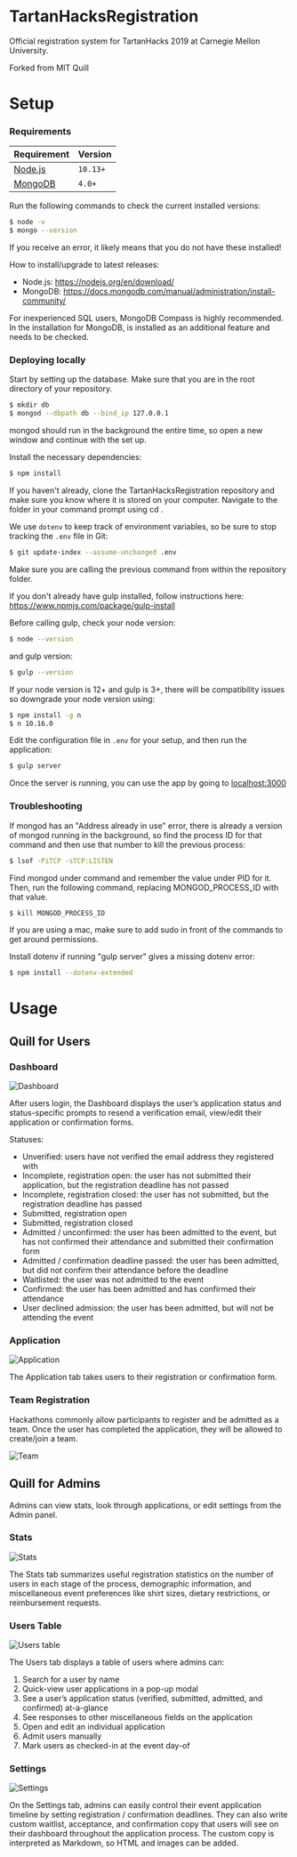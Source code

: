 # TartanHacksRegistration
Official registration system for TartanHacks 2019 at Carnegie Mellon University.

Forked from MIT Quill

# Setup

### Requirements
| Requirement                                 | Version |
| ------------------------------------------- | ------- |
| [Node.js](http://nodejs.org)                | `10.13+`  |
| [MongoDB](www.mongodb.com/) | `4.0+`  |

Run the following commands to check the current installed versions:

```bash
$ node -v
$ mongo --version
```
If you receive an error, it likely means that you do not have these installed!

How to install/upgrade to latest releases:
- Node.js: https://nodejs.org/en/download/
- MongoDB: https://docs.mongodb.com/manual/administration/install-community/

For inexperienced SQL users, MongoDB Compass is highly recommended. In the installation for MongoDB, is installed as an additional feature and needs to be checked.

### Deploying locally
Start by setting up the database. Make sure that you are in the root directory of your repository. 

```bash
$ mkdir db
$ mongod --dbpath db --bind_ip 127.0.0.1
```

mongod should run in the background the entire time, so open a new window and continue with the set up.

Install the necessary dependencies:
```bash
$ npm install
```

If you haven't already, clone the TartanHacksRegistration repository and make sure you know where it is stored on your computer. Navigate to the folder in your command prompt using cd <pathname>.

We use `dotenv` to keep track of environment variables, so be sure to stop tracking the `.env` file in Git:
```bash
$ git update-index --assume-unchanged .env
```

Make sure you are calling the previous command from within the repository folder. 

If you don't already have gulp installed, follow instructions here: https://www.npmjs.com/package/gulp-install

Before calling gulp, check your node version:
```bash
$ node --version
```

and gulp version:
```bash
$ gulp --version
```

If your node version is 12+ and gulp is 3+, there will be compatibility issues so downgrade your node version using:
```bash
$ npm install -g n
$ n 10.16.0
```

Edit the configuration file in `.env` for your setup, and then run the application:
```bash
$ gulp server
```

Once the server is running, you can use the app by going to [localhost:3000](http://localhost:3000)

### Troubleshooting

If mongod has an "Address already in use" error, there is already a version of mongod running in the background, so find the process ID for that command and then use that number to kill the previous process:
```bash
$ lsof -PiTCP -sTCP:LISTEN
```
Find mongod under command and remember the value under PID for it. Then, run the following command, replacing MONGOD_PROCESS_ID with that value.

```bash
$ kill MONGOD_PROCESS_ID
```

If you are using a mac, make sure to add sudo in front of the commands to get around permissions.

Install dotenv if running "gulp server" gives a missing dotenv error:
```bash
$ npm install --dotenv-extended
```

# Usage
## Quill for Users
### Dashboard
![Dashboard](./docs/images/screenshots/dashboard.png)

After users login, the Dashboard displays the user’s application status and status-specific prompts to resend a verification email, view/edit their application or confirmation forms.

Statuses:
- Unverified: users have not verified the email address they registered with
- Incomplete, registration open: the user has not submitted their application, but the registration deadline has not passed
- Incomplete, registration closed: the user has not submitted, but the registration deadline has passed
- Submitted, registration open
- Submitted, registration closed
- Admitted / unconfirmed: the user has been admitted to the event, but has not confirmed their attendance and submitted their confirmation form
- Admitted / confirmation deadline passed: the user has been admitted, but did not confirm their attendance before the deadline
- Waitlisted: the user was not admitted to the event
- Confirmed: the user has been admitted and has confirmed their attendance
- User declined admission: the user has been admitted, but will not be attending the event

### Application
![Application](./docs/images/screenshots/application.png)

The Application tab takes users to their registration or confirmation form.

### Team Registration
Hackathons commonly allow participants to register and be admitted as a team. Once the user has completed the application, they will be allowed to create/join a team.

![Team](./docs/images/screenshots/team.png)

## Quill for Admins
Admins can view stats, look through applications, or edit settings from the Admin panel.

### Stats
![Stats](./docs/images/screenshots/stats.png)

The Stats tab summarizes useful registration statistics on the number of users in each stage of the process, demographic information, and miscellaneous event preferences like shirt sizes, dietary restrictions, or reimbursement requests.

### Users Table
![Users table](./docs/images/screenshots/admin-users.png)

The Users tab displays a table of users where admins can:
1. Search for a user by name
2. Quick-view user applications in a pop-up modal
3. See a user’s application status (verified, submitted, admitted, and confirmed) at-a-glance
4. See responses to other miscellaneous fields on the application
5. Open and edit an individual application
6. Admit users manually
7.  Mark users as checked-in at the event day-of

### Settings
![Settings](./docs/images/screenshots/settings.png)

On the Settings tab, admins can easily control their event application timeline by setting registration / confirmation deadlines. They can also write custom waitlist, acceptance, and confirmation copy that users will see on their dashboard throughout the application process. The custom copy is interpreted as Markdown, so HTML and images can be added.
